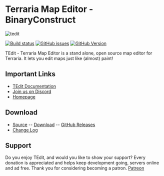 # Terraria Map Editor - BinaryConstruct

![tedit](https://github.com/TEdit/Terraria-Map-Editor/raw/master/src/TEdit/Images/Toolbar/tedit.png)

[![Build status](https://ci.appveyor.com/api/projects/status/xi3k3j54un10a0o4?svg=true)](https://ci.appveyor.com/project/BinaryConstruct/terraria-map-editor) [![GitHub issues](https://img.shields.io/github/issues/TEdit/Terraria-Map-Editor.svg)](https://waffle.io/TEdit/Terraria-Map-Editor) [![GitHub Version](https://img.shields.io/github/tag/TEdit/Terraria-Map-Editor.svg?label=GitHub)](https://github.com/TEdit/Terraria-Map-Editor)

TEdit - Terraria Map Editor is a stand alone, open source map editor for Terraria. It lets you edit maps just like (almost) paint!

## Important Links

- [TEdit Documentation](https://docs.binaryconstruct.com/)
- [Join us on Discord](https://discord.gg/xHcHd7mfpn)
- [Homepage](http://binaryconstruct.com/)

## Download

- [Source](http://github.com/TEdit/Terraria-Map-Editor)
-- [Download](http://www.binaryconstruct.com/downloads/) 
-- [GitHub Releases](https://github.com/TEdit/Terraria-Map-Editor/releases)
- [Change Log](http://github.com/TEdit/Terraria-Map-Editor/commits/master)

## Support

Do you enjoy TEdit, and would you like to show your support? Every donation is appreciated and helps keep development going, servers online and ad free. Thank you for considering becoming a patron. [Patreon](https://www.patreon.com/join/BinaryConstruct)
